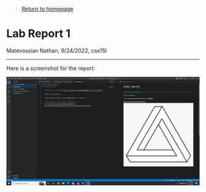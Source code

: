 >[Return to homepage](index.md)
# Lab Report 1
Matevossian Nathan, 9/24/2022, cse15l

---
Here is a screenshot for the report:

![Image](lab-1-screenshot.png)